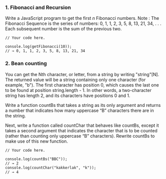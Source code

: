 ### 1. Fibonacci and Recursion

Write a JavaScript program to get the first *n* Fibonacci numbers.
Note : The Fibonacci Sequence is the series of numbers: 0, 1, 1, 2, 3, 5, 8, 13, 21, 34, . . . 
Each subsequent number is the sum of the previous two.

```
// Your code here.

console.log(getFibonacci(10));
// → 0, 1, 1, 2, 3, 5, 8, 13, 21, 34
```

### 2. Bean counting

You can get the Nth character, or letter, from a string by writing "string"[N]. The returned value will be a string containing only one character (for example, "b"). The first character has position 0, which causes the last one to be found at position string.length - 1. In other words, a two-character string has length 2, and its characters have positions 0 and 1.

Write a function countBs that takes a string as its only argument and returns a number that indicates how many uppercase “B” characters there are in the string.

Next, write a function called countChar that behaves like countBs, except it takes a second argument that indicates the character that is to be counted (rather than counting only uppercase “B” characters). Rewrite countBs to make use of this new function.

```
// Your code here.

console.log(countBs("BBC"));
// → 2
console.log(countChar("kakkerlak", "k"));
// → 4
```
